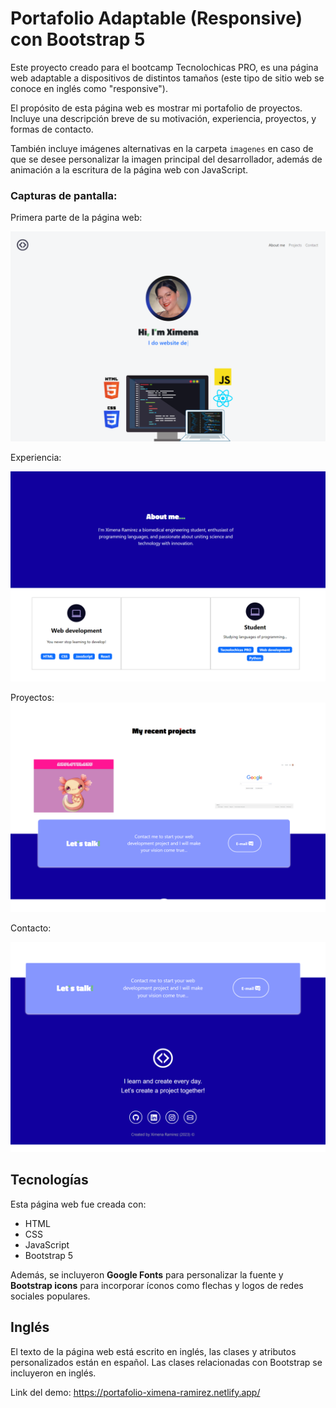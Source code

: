 # Portafolio Adaptable (Responsive) con Bootstrap 5

Este proyecto creado para el bootcamp Tecnolochicas PRO, es una página web adaptable a dispositivos de distintos tamaños (este tipo de sitio web se conoce en inglés como "responsive"). 

El propósito de esta página web es mostrar mi portafolio de proyectos. Incluye una descripción breve de su motivación, experiencia, proyectos,  y formas de contacto. 

También incluye imágenes alternativas en la carpeta `imagenes` en caso de que se desee personalizar la imagen principal del desarrollador, además de animación a la escritura de la página web con JavaScript.

### Capturas de pantalla:

Primera parte de la página web:

![Primera parte de la página web](imagenes/3.png)

Experiencia:

![Experiencia](imagenes/4.png)

Proyectos:
![Proyectos](imagenes/5.png)

Contacto:

![Contacto](imagenes/6.png)

## Tecnologías

Esta página web fue creada con:

* HTML
* CSS
* JavaScript 
* Bootstrap 5

Además, se incluyeron **Google Fonts** para personalizar la fuente y **Bootstrap icons** para incorporar íconos como flechas y logos de redes sociales populares. 

## Inglés

El texto de la página web está escrito en inglés, las clases y atributos personalizados están en español. Las clases relacionadas con Bootstrap se incluyeron en inglés.

Link del demo:
https://portafolio-ximena-ramirez.netlify.app/



